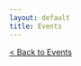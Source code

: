 ```yaml
---
layout: default
title: Events
---
```

<a href="/sb-admin-jekyll/docs/services/events/" role="button" class="btn btn-success btn-large">< Back to Events</a>